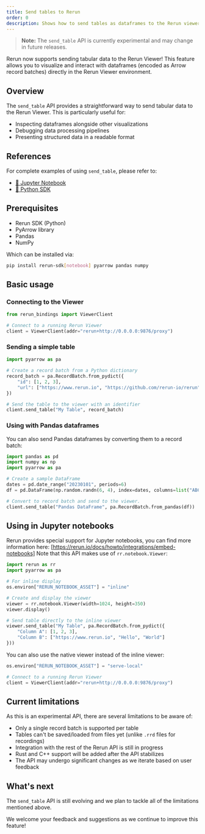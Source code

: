 ```yaml
---
title: Send tables to Rerun
order: 0
description: Shows how to send tables as dataframes to the Rerun viewer.
---
```


> **Note:** The `send_table` API is currently experimental and may change in future releases.

Rerun now supports sending tabular data to the Rerun Viewer! This feature allows you to visualize and interact with dataframes (encoded as Arrow record batches) directly in the Rerun Viewer environment.

## Overview

The `send_table` API provides a straightforward way to send tabular data to the Rerun Viewer. This is particularly useful for:

- Inspecting dataframes alongside other visualizations
- Debugging data processing pipelines
- Presenting structured data in a readable format

## References

For complete examples of using `send_table`, please refer to:

- [🐍 Jupyter Notebook](https://github.com/rerun-io/rerun/blob/main/examples/python/notebook/send_table.ipynb)
- [🐍 Python SDK](https://github.com/rerun-io/rerun/blob/main/docs/snippets/all/howto/send_table.py)

## Prerequisites

- Rerun SDK (Python)
- PyArrow library
- Pandas
- NumPy

Which can be installed via:

```sh
pip install rerun-sdk[notebook] pyarrow pandas numpy
```

## Basic usage

### Connecting to the Viewer

```python
from rerun_bindings import ViewerClient

# Connect to a running Rerun Viewer
client = ViewerClient(addr="rerun+http://0.0.0.0:9876/proxy")
```

### Sending a simple table

```python
import pyarrow as pa

# Create a record batch from a Python dictionary
record_batch = pa.RecordBatch.from_pydict({
    "id": [1, 2, 3],
    "url": ["https://www.rerun.io", "https://github.com/rerun-io/rerun", "https://crates.io/crates/rerun"],
})

# Send the table to the viewer with an identifier
client.send_table("My Table", record_batch)
```

### Using with Pandas dataframes

You can also send Pandas dataframes by converting them to a record batch:

```python
import pandas as pd
import numpy as np
import pyarrow as pa

# Create a sample DataFrame
dates = pd.date_range("20230101", periods=6)
df = pd.DataFrame(np.random.randn(6, 4), index=dates, columns=list("ABCD"))

# Convert to record batch and send to the viewer.
client.send_table("Pandas DataFrame", pa.RecordBatch.from_pandas(df))
```

## Using in Jupyter notebooks

Rerun provides special support for Jupyter notebooks, you can find more information here: [https://rerun.io/docs/howto/integrations/embed-notebooks]
Note that this API makes use of `rr.notebook.Viewer`:

```python
import rerun as rr
import pyarrow as pa

# For inline display
os.environ["RERUN_NOTEBOOK_ASSET"] = "inline"

# Create and display the viewer
viewer = rr.notebook.Viewer(width=1024, height=350)
viewer.display()

# Send table directly to the inline viewer
viewer.send_table("My Table", pa.RecordBatch.from_pydict({
    "Column A": [1, 2, 3],
    "Column B": ["https://www.rerun.io", "Hello", "World"]
}))
```

You can also use the native viewer instead of the inline viewer:

```python
os.environ["RERUN_NOTEBOOK_ASSET"] = "serve-local"

# Connect to a running Rerun Viewer
client = ViewerClient(addr="rerun+http://0.0.0.0:9876/proxy")
```

## Current limitations

As this is an experimental API, there are several limitations to be aware of:

- Only a single record batch is supported per table
- Tables can't be saved/loaded from files yet (unlike `.rrd` files for recordings)
- Integration with the rest of the Rerun API is still in progress
- Rust and C++ support will be added after the API stabilizes
- The API may undergo significant changes as we iterate based on user feedback

## What's next

The `send_table` API is still evolving and we plan to tackle all of the limitations mentioned above.

We welcome your feedback and suggestions as we continue to improve this feature!
